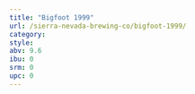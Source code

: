 ```yaml
---
title: "Bigfoot 1999"
url: /sierra-nevada-brewing-co/bigfoot-1999/
category: 
style: 
abv: 9.6
ibu: 0
srm: 0
upc: 0
---
```



